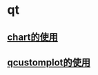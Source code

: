 # qt

## [chart的使用](https://github.com/neilyoguo/qt/tree/main/chart)

## [qcustomplot的使用](https://github.com/neilyoguo/qt/tree/main/qcustomplot)
